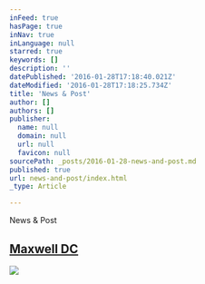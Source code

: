 ```yaml
---
inFeed: true
hasPage: true
inNav: true
inLanguage: null
starred: true
keywords: []
description: ''
datePublished: '2016-01-28T17:18:40.021Z'
dateModified: '2016-01-28T17:18:25.734Z'
title: 'News & Post'
author: []
authors: []
publisher:
  name: null
  domain: null
  url: null
  favicon: null
sourcePath: _posts/2016-01-28-news-and-post.md
published: true
url: news-and-post/index.html
_type: Article

---
```

News & Post 

## [Maxwell DC ][0]
![](https://the-grid-user-content.s3-us-west-2.amazonaws.com/6d7d5fe1-5952-40a2-8f4e-f1af9e4621a5.jpg)

[0]: http://www.maxwell.syr.edu/DC/DC_Profiles/Rafael_Cifuentes__16,_IR___ECON__16/